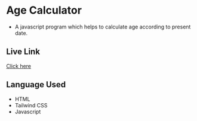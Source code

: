 # Age Calculator
- A javascript program which helps to calculate age according to present date.
## Live Link
[Click here](https://i-riyaj.github.io/Javascript_Tailwind-Projects/AgeCalculator/src/)
## Language Used
- HTML
- Tailwind CSS
- Javascript

